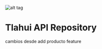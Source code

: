 ![alt tag](https://raw.githubusercontent.com/Tlahui/TlahuiAPI/master/Tlahui.png)

# Tlahui API Repository

cambios desde add producto feature

